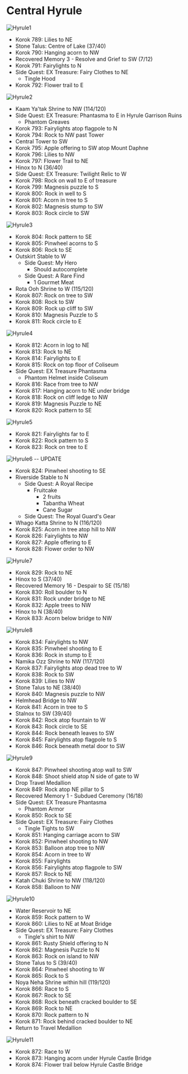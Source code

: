 # Central Hyrule

![Hyrule1](images/Hyrule1.PNG)

* Korok 789: Lilies to NE
* Stone Talus: Centre of Lake (37/40)
* Korok 790: Hanging acorn to NW
* Recovered Memory 3 - Resolve and Grief to SW (7/12)
* Korok 791: Fairylights to N
* Side Quest: EX Treasure: Fairy Clothes to NE
  * Tingle Hood
* Korok 792: Flower trail to E

![Hyrule2](images/Hyrule2.PNG)

* Kaam Ya'tak Shrine to NW (114/120)
* Side Quest: EX Treasure: Phantasma to E in Hyrule Garrison Ruins
  * Phantom Greaves
* Korok 793: Fairylights atop flagpole to N
* Korok 794: Rock to NW past Tower
* Central Tower to SW
* Korok 795: Apple offering to SW atop Mount Daphne
* Korok 796: Lilies to NW
* Korok 797: Flower Trail to NE
* Hinox to N (36/40)
* Side Quest: EX Treasure: Twilight Relic to W
* Korok 798: Rock on wall to E of treasure
* Korok 799: Magnesis puzzle to S
* Korok 800: Rock in well to S
* Korok 801: Acorn in tree to S
* Korok 802: Magnesis stump to SW
* Korok 803: Rock circle to SW

![Hyrule3](images/Hyrule3.PNG)

* Korok 804: Rock pattern to SE
* Korok 805: Pinwheel acorns to S
* Korok 806: Rock to SE
* Outskirt Stable to W
  * Side Quest: My Hero
    * Should autocomplete
  * Side Quest: A Rare Find
    * 1 Gourmet Meat
* Rota Ooh Shrine to W (115/120)
* Korok 807: Rock on tree to SW
* Korok 808: Rock to SW
* Korok 809: Rock up cliff to SW
* Korok 810: Magnesis Puzzle to S
* Korok 811: Rock circle to E

![Hyrule4](images/Hyrule4.PNG)

* Korok 812: Acorn in log to NE
* Korok 813: Rock to NE
* Korok 814: Fairylights to E
* Korok 815: Rock on top floor of Coliseum
* Side Quest: EX Treasure Phantasma
  * Phantom Helmet inside Coliseum
* Korok 816: Race from tree to NW
* Korok 817: Hanging acorn to NE under bridge
* Korok 818: Rock on cliff ledge to NW
* Korok 819: Magnesis Puzzle to NE
* Korok 820: Rock pattern to SE

![Hyrule5](images/Hyrule5.PNG)

* Korok 821: Fairylights far to E
* Korok 822: Rock pattern to S
* Korok 823: Rock on tree to E

![Hyrule6](images/Hyrule6.PNG)
-- UPDATE

* Korok 824: Pinwheel shooting to SE
* Riverside Stable to N
  * Side Quest: A Royal Recipe
    * Fruitcake
      * 2 fruits
      * Tabantha Wheat
      * Cane Sugar
  * Side Quest: The Royal Guard's Gear
* Whago Katta Shrine to N (116/120)
* Korok 825: Acorn in tree atop hill to NW
* Korok 826: Fairylights to NW
* Korok 827: Apple offering to E
* Korok 828: Flower order to NW

![Hyrule7](images/Hyrule7.PNG)

* Korok 829: Rock to NE
* Hinox to S (37/40)
* Recovered Memory 16 - Despair to SE (15/18)
* Korok 830: Roll boulder to N
* Korok 831: Rock under bridge to NE
* Korok 832: Apple trees to NW
* Hinox to N (38/40)
* Korok 833: Acorn below bridge to NW

![Hyrule8](images/Hyrule8.PNG)

* Korok 834: Fairylights to NW
* Korok 835: Pinwheel shooting to E
* Korok 836: Rock in stump to E
* Namika Ozz Shrine to NW (117/120)
* Korok 837: Fairylights atop dead tree to W
* Korok 838: Rock to SW
* Korok 839: Lilies to NW
* Stone Talus to NE (38/40)
* Korok 840: Magnesis puzzle to NW
* Helmhead Bridge to NW
* Korok 841: Acorn in tree to S
* Stalnox to SW (39/40)
* Korok 842: Rock atop fountain to W
* Korok 843: Rock circle to SE
* Korok 844: Rock beneath leaves to SW
* Korok 845: Fairylights atop flagpole to S
* Korok 846: Rock beneath metal door to SW

![Hyrule9](images/Hyrule9.PNG)

* Korok 847: Pinwheel shooting atop wall to SW
* Korok 848: Shoot shield atop N side of gate to W
* Drop Travel Medallion
* Korok 849: Rock atop NE pillar to S
* Recovered Memory 1 - Subdued Ceremony (16/18)
* Side Quest: EX Treasure Phantasma
  * Phantom Armor
* Korok 850: Rock to SE
* Side Quest: EX Treasure: Fairy Clothes
  * Tingle Tights to SW
* Korok 851: Hanging carriage acorn to SW
* Korok 852: Pinwheel shooting to NW
* Korok 853: Balloon atop tree to NW
* Korok 854: Acorn in tree to W
* Korok 855: Fairylights
* Korok 856: Fairylights atop flagpole to SW
* Korok 857: Rock to NE
* Katah Chuki Shrine to NW (118/120)
* Korok 858: Balloon to NW

![Hyrule10](images/Hyrule10.PNG)

* Water Reservoir to NE
* Korok 859: Rock pattern to W
* Korok 860: Lilies to NE at Moat Bridge
* Side Quest: EX Treasure: Fairy Clothes
  * Tingle's shirt to NW
* Korok 861: Rusty Shield offering to N
* Korok 862: Magnesis Puzzle to N
* Korok 863: Rock on island to NW
* Stone Talus to S (39/40)
* Korok 864: Pinwheel shooting to W
* Korok 865: Rock to S
* Noya Neha Shrine within hill (119/120)
* Korok 866: Race to S
* Korok 867: Rock to SE
* Korok 868: Rock beneath cracked boulder to SE
* Korok 869: Rock to NE
* Korok 870: Rock pattern to N
* Korok 871: Rock behind cracked boulder to NE
* Return to Travel Medallion

![Hyrule11](images/Hyrule11.PNG)

* Korok 872: Race to W
* Korok 873: Hanging acorn under Hyrule Castle Bridge
* Korok 874: Flower trail below Hyrule Castle Bridge
